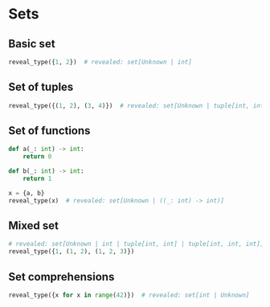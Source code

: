 # Sets

## Basic set

```py
reveal_type({1, 2})  # revealed: set[Unknown | int]
```

## Set of tuples

```py
reveal_type({(1, 2), (3, 4)})  # revealed: set[Unknown | tuple[int, int]]
```

## Set of functions

```py
def a(_: int) -> int:
    return 0

def b(_: int) -> int:
    return 1

x = {a, b}
reveal_type(x)  # revealed: set[Unknown | ((_: int) -> int)]
```

## Mixed set

```py
# revealed: set[Unknown | int | tuple[int, int] | tuple[int, int, int]]
reveal_type({1, (1, 2), (1, 2, 3)})
```

## Set comprehensions

```py
reveal_type({x for x in range(42)})  # revealed: set[int | Unknown]
```
